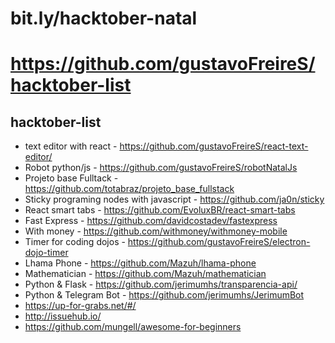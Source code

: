 # bit.ly/hacktober-natal
# https://github.com/gustavoFreireS/hacktober-list
## hacktober-list


* text editor with react - https://github.com/gustavoFreireS/react-text-editor/
* Robot python/js - https://github.com/gustavoFreireS/robotNatalJs
* Projeto base Fulltack - https://github.com/totabraz/projeto_base_fullstack
* Sticky programing nodes with javascript - https://github.com/ja0n/sticky
* React smart tabs -  https://github.com/EvoluxBR/react-smart-tabs
* Fast Express - https://github.com/davidcostadev/fastexpress
* With money - https://github.com/withmoney/withmoney-mobile
* Timer for coding dojos - https://github.com/gustavoFreireS/electron-dojo-timer
* Lhama Phone - https://github.com/Mazuh/lhama-phone
* Mathematician - https://github.com/Mazuh/mathematician
* Python & Flask - https://github.com/jerimumhs/transparencia-api/
* Python & Telegram Bot - https://github.com/jerimumhs/JerimumBot
* https://up-for-grabs.net/#/
* http://issuehub.io/
* https://github.com/mungell/awesome-for-beginners

